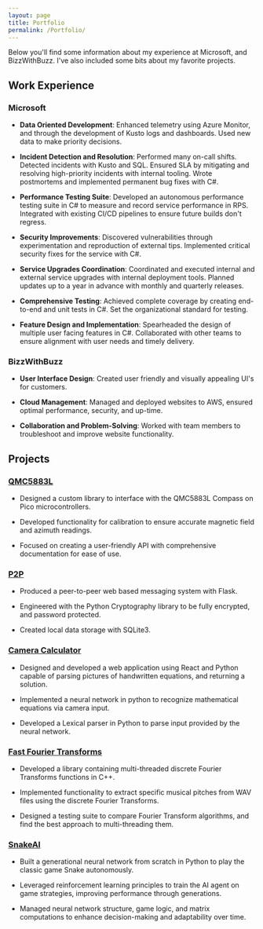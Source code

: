 ```yaml
---
layout: page
title: Portfolio
permalink: /Portfolio/
---
```


Below you'll find some information about my experience at Microsoft, and BizzWithBuzz. I've also included some bits about my favorite projects.

## Work Experience

### Microsoft

- **Data Oriented Development**: Enhanced telemetry using Azure Monitor, and through the development of Kusto logs and dashboards. Used new data to make priority decisions.

- **Incident Detection and Resolution**: Performed many on-call shifts. Detected incidents with Kusto and SQL. Ensured SLA by mitigating and resolving high-priority incidents with internal tooling. Wrote postmortems and implemented permanent bug fixes with C#.

- **Performance Testing Suite**: Developed an autonomous performance testing suite in C# to measure and record service performance in RPS. Integrated with existing CI/CD pipelines to ensure future builds don't regress.

- **Security Improvements**: Discovered vulnerabilities through experimentation and reproduction of external tips. Implemented critical security fixes for the service with C#.

- **Service Upgrades Coordination**: Coordinated and executed internal and external service upgrades with internal deployment tools. Planned updates up to a year in advance with monthly and quarterly releases.

- **Comprehensive Testing**: Achieved complete coverage by creating end-to-end and unit tests in C#. Set the organizational standard for testing.

- **Feature Design and Implementation**: Spearheaded the design of multiple user facing features in C#. Collaborated with other teams to ensure alignment with user needs and timely delivery.

### BizzWithBuzz

- **User Interface Design**: Created user friendly and visually appealing UI's for customers.

- **Cloud Management**: Managed and deployed websites to AWS, ensured optimal performance, security, and up-time.

- **Collaboration and Problem-Solving**: Worked with team members to troubleshoot and improve website functionality.

## Projects

### [QMC5883L](https://github.com/jace1427/qmc5883l)

- Designed a custom library to interface with the QMC5883L Compass on Pico microcontrollers.

- Developed functionality for calibration to ensure accurate magnetic field and azimuth readings.

- Focused on creating a user-friendly API with comprehensive documentation for ease of use.

### [P2P](https://github.com/jace1427/p2p)

- Produced a peer-to-peer web based messaging system with Flask.

- Engineered with the Python Cryptography library to be fully encrypted, and password protected.

- Created local data storage with SQLite3.

### [Camera Calculator](https://github.com/jace1427/CameraCalculator)

- Designed and developed a web application using React and Python capable of parsing pictures of handwritten equations, and returning a solution.

- Implemented a neural network in python to recognize mathematical equations via camera input.

- Developed a Lexical parser in Python to parse input provided by the neural network.

### [Fast Fourier Transforms](https://github.com/jace1427/Fast_Fourier_Transforms)

- Developed a library containing multi-threaded discrete Fourier Transforms functions in C++.

- Implemented functionality to extract specific musical pitches from WAV files using the discrete Fourier Transforms.

- Designed a testing suite to compare Fourier Transform algorithms, and find the best approach to multi-threading them.

### [SnakeAI](https://github.com/jace1427/SnakeAI)

- Built a generational neural network from scratch in Python to play the classic game Snake autonomously.

- Leveraged reinforcement learning principles to train the AI agent on game strategies, improving performance through generations.

- Managed neural network structure, game logic, and matrix computations to enhance decision-making and adaptability over time.
